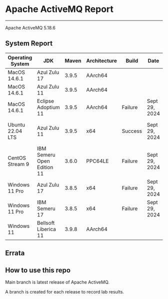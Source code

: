 # Apache ActiveMQ Report
--- 

Apache ActiveMQ 5.18.6

## System Report

| Operating System    | JDK       | Maven | Architecture | Build | Date  | Notes |
|---------------------|-----------|-------|--------------|-------|-------|-------|
| MacOS 14.6.1          | Azul Zulu 17   | 3.9.5 | AArch64      |  |  |  |
| MacOS 14.6.1          | Azul Zulu 11   | 3.9.5 | AArch64      |  |  |  |
| MacOS 14.6.1          | Eclipse Adoptium 11   | 3.9.5 | AArch64      | Failure | Sept 29, 2024 | Multiple Unit test failures, AMQP, All Jar bundle, and assembly test. |
| Ubuntu 22.04 LTS    | Azul Zulu 11   | 3.9.5 | x64      | Success | Sept 29, 2024 | Few unit test failurs in ActiveMQ: Unit Tests and Web Demo. Build completed in 3:52h |
| CentOS Stream 9     | IBM Semeru Open Edition 11 | 3.6.0 | PPC64LE      | Failure | Sept 29, 2024 | Multiple Unit test failures, MQTT protocol, HTTP protocol support, All Jar bundle, RAR, Web Demo, and assembly test. |
| Windows 11 Pro      | Azul Zulu 17 | 3.8.5 | x64      | Failure | Sept 29, 2024 | Tests stalled on JournalArchieveTest testRecoveryOnArchieveFailure |
| Windows 11 Pro      | IBM Semeru 17 | 3.8.5 | x64      | Failure | Sept 29, 2024 | Tests stalled on JournalArchieveTest testRecoveryOnArchieveFailure |
| Windows 11       | Bellsoft Liberica 11 | 3.9.8 | AArch64      |  |  |  |


## Errata


## How to use this repo

Main branch is latest release of Apache ActiveMQ.

A branch is created for each release to record lab results.
